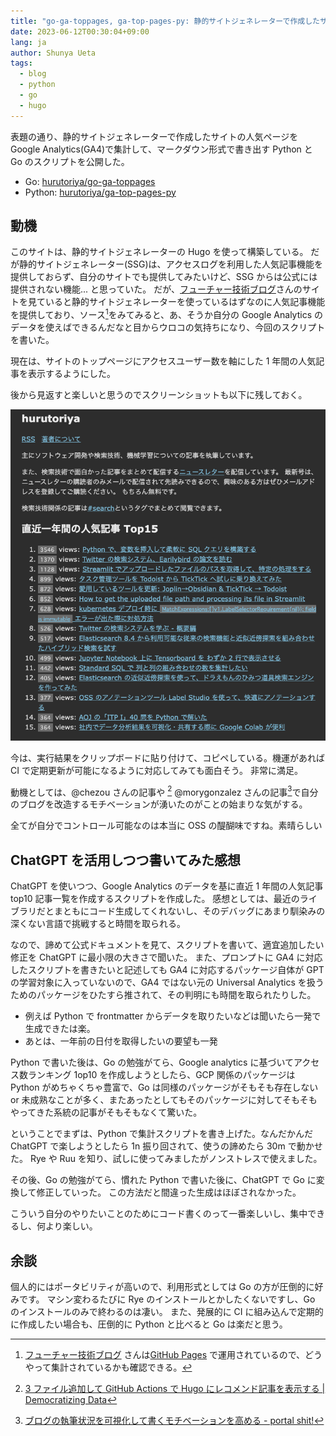 ```yaml
---
title: "go-ga-toppages, ga-top-pages-py: 静的サイトジェネレーターで作成したサイトの人気ページをGoogle Analytics(GA4)で集計して、マークダウン形式で書き出すPythonとGoのスクリプト"
date: 2023-06-12T00:30:04+09:00
lang: ja
author: Shunya Ueta
tags:
  - blog
  - python
  - go
  - hugo
---
```


表題の通り、静的サイトジェネレーターで作成したサイトの人気ページを Google Analytics(GA4)で集計して、マークダウン形式で書き出す Python と Go のスクリプトを公開した。

- Go: [hurutoriya/go-ga-toppages](https://github.com/hurutoriya/go-ga-toppages)
- Python: [hurutoriya/ga-top-pages-py](https://github.com/hurutoriya/ga-top-pages-py)

## 動機

このサイトは、静的サイトジェネレーターの Hugo を使って構築している。
だが静的サイトジェネレーター(SSG)は、アクセスログを利用した人気記事機能を提供しておらず、自分のサイトでも提供してみたいけど、SSG からは公式には提供されない機能... と思っていた。
だが、[フューチャー技術ブログ](https://future-architect.github.io/)さんのサイトを見ていると静的サイトジェネレーターを使っているはずなのに人気記事機能を提供しており、ソース[^souce]をみてみると、あ、そうか自分の Google Analytics のデータを使えばできるんだなと目からウロコの気持ちになり、今回のスクリプトを書いた。

現在は、サイトのトップページにアクセスユーザー数を軸にした 1 年間の人気記事を表示するようにした。

後から見返すと楽しいと思うのでスクリーンショットも以下に残しておく。

![Blog Google Analytics base top ranking page](/posts/2023-06-12-0030/images/blog-ga-top-page.png)

今は、実行結果をクリップボードに貼り付けて、コピペしている。機運があれば CI で定期更新が可能になるように対応してみても面白そう。
非常に満足。

動機としては、@chezou さんの記事や [^chezou] @morygonzalez さんの記事[^morygonzalez]で自分のブログを改造するモチベーションが湧いたのがことの始まりな気がする。

全てが自分でコントロール可能なのは本当に OSS の醍醐味ですね。素晴らしい

## ChatGPT を活用しつつ書いてみた感想

ChatGPT を使いつつ、Google Analytics のデータを基に直近 1 年間の人気記事 top10 記事一覧を作成するスクリプトを作成した。
感想としては、最近のライブラリだとまともにコード生成してくれないし、そのデバッグにあまり馴染みの深くない言語で挑戦すると時間を取られる。

なので、諦めて公式ドキュメントを見て、スクリプトを書いて、適宜追加したい修正を ChatGPT に最小限の大きさで聞いた。
また、プロンプトに GA4 に対応したスクリプトを書きたいと記述しても GA4 に対応するパッケージ自体が GPT の学習対象に入っていないので、GA4 ではない元の Universal Analytics を扱うためのパッケージをひたすら推されて、その判明にも時間を取られたりした。

- 例えば Python で frontmatter からデータを取りたいなどは聞いたら一発で生成できたは楽。
- あとは、一年前の日付を取得したいの要望も一発

Python で書いた後は、Go の勉強がてら、Google analytics に基づいてアクセス数ランキング 1op10 を作成しようとしたら、GCP 関係のパッケージは Python がめちゃくちゃ豊富で、Go は同様のパッケージがそもそも存在しない or 未成熟なことが多く、またあったとしてもそのパッケージに対してそもそもやってきた系統の記事がそもそもなくて驚いた。

ということでまずは、Python で集計スクリプトを書き上げた。なんだかんだ ChatGPT で楽しようとしたら 1n 振り回されて、使うの諦めたら 30m で動かせた。
Rye や Ruu を知り、試しに使ってみましたがノンストレスで使えました。

その後、Go の勉強がてら、慣れた Python で書いた後に、ChatGPT で Go に変換して修正していった。
この方法だと間違った生成はほぼされなかった。

こういう自分のやりたいことのためにコード書くのって一番楽しいし、集中できるし、何より楽しい。

## 余談

個人的にはポータビリティが高いので、利用形式としては Go の方が圧倒的に好みです。
マシン変わるたびに Rye のインストールとかしたくないですし、Go のインストールのみで終わるのは凄い。
また、発展的に CI に組み込んで定期的に作成したい場合も、圧倒的に Python と比べると Go は楽だと思う。

[^souce]: [フューチャー技術ブログ](https://future-architect.github.io/) さんは[GitHub Pages](https://github.com/future-architect/tech-blog) で運用されているので、どうやって集計されているかも確認できる。
[^chezou]: [3 ファイル追加して GitHub Actions で Hugo にレコメンド記事を表示する \| Democratizing Data](https://chezo.uno/post/2022-01-25-hugo-content-based-recommendation/)
[^morygonzalez]: [ブログの執筆状況を可視化して書くモチベーションを高める \- portal shit\!](https://portalshit.net/2023/05/23/how-to-motivate-blog-writers)
